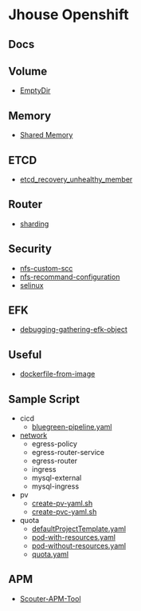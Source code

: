 # Jhouse Openshift

## Docs

Volume
------
- [EmptyDir](./docs/volume/emptyDir.adoc)

Memory
------
- [Shared Memory](./docs/memory/shared_memory.adoc)

ETCD
----
- [etcd_recovery_unhealthy_member](./docs/etcd/etcd_recovery_unhealthy_member.md)


Router
------
- [sharding](./docs/router/sharding.md)


Security
--------
- [nfs-custom-scc](./docs/security/nfs-custom-scc.md)
- [nfs-recommand-configuration](./docs/security/nfs-recommand-configuration.md)
- [selinux](./docs/security/selinux.md)

EFK
---
- [debugging-gathering-efk-object](./docs/efk/debugging-gathering-efk-object.md)


Useful
-------
- [dockerfile-from-image](./useful/dockerfile-from-image.md)

Sample Script
------------
- cicd
  - [bluegreen-pipeline.yaml](./sample_scripts/cicd/jenkins-build-script/bluegreen-pipeline.yaml)
- [network](./sample_scripts/network)
  - egress-policy
  - egress-router-service
  - egress-router
  - ingress
  - mysql-external
  - mysql-ingress
- pv
  - [create-pv-yaml.sh](./sample_scripts/pv/create-pv-yaml.sh)
  - [create-pvc-yaml.sh](./sample_scripts/pv/create-pvc-yaml.sh)
- quota
  - [defaultProjectTemplate.yaml](./sample_scripts/quota/defaultProjectTemplate.yaml)
  - [pod-with-resources.yaml](./sample_scripts/quota/pod-with-resources.yaml)
  - [pod-without-resources.yaml](./sample_scripts/quota/pod-without-resources.yaml)
  - [quota.yaml](./sample_scripts/quota/quota.yaml)


APM
----
- [Scouter-APM-Tool](https://github.com/Jooho/scouter-docker)
